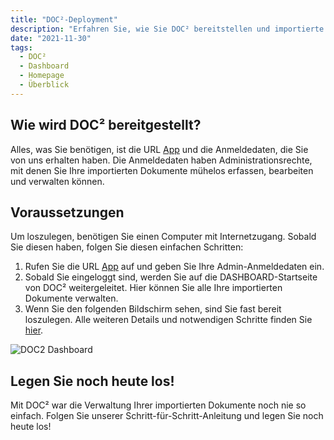 ```yaml
---
title: "DOC²-Deployment"
description: "Erfahren Sie, wie Sie DOC² bereitstellen und importierte Dokumente erfassen, bearbeiten und verwalten können. Alles, was Sie benötigen, ist die URL und Ihre Login-Daten mit Admin-Rechten."
date: "2021-11-30"
tags:
  - DOC²
  - Dashboard
  - Homepage
  - Überblick
---
```


## Wie wird DOC² bereitgestellt?

Alles, was Sie benötigen, ist die URL [App](https://app.polydocs.io/) und die Anmeldedaten, die Sie von uns erhalten haben. Die Anmeldedaten haben Administrationsrechte, mit denen Sie Ihre importierten Dokumente mühelos erfassen, bearbeiten und verwalten können.

## Voraussetzungen

Um loszulegen, benötigen Sie einen Computer mit Internetzugang. Sobald Sie diesen haben, folgen Sie diesen einfachen Schritten:

1. Rufen Sie die URL [App](https://app.polydocs.io/) auf und geben Sie Ihre Admin-Anmeldedaten ein.
2. Sobald Sie eingeloggt sind, werden Sie auf die DASHBOARD-Startseite von DOC² weitergeleitet. Hier können Sie alle Ihre importierten Dokumente verwalten.
3. Wenn Sie den folgenden Bildschirm sehen, sind Sie fast bereit loszulegen. Alle weiteren Details und notwendigen Schritte finden Sie [hier](https://de.docs.fellowpro.com/doc2/document-validation/).

![DOC2 Dashboard](/_images/doc2/deployment/doc2-dashboard-start.png)

## Legen Sie noch heute los!

Mit DOC² war die Verwaltung Ihrer importierten Dokumente noch nie so einfach. Folgen Sie unserer Schritt-für-Schritt-Anleitung und legen Sie noch heute los!

<!-- ![DOC2 Login](/_images/doc2/deployment/doc2-login-seite.png)
 -->
